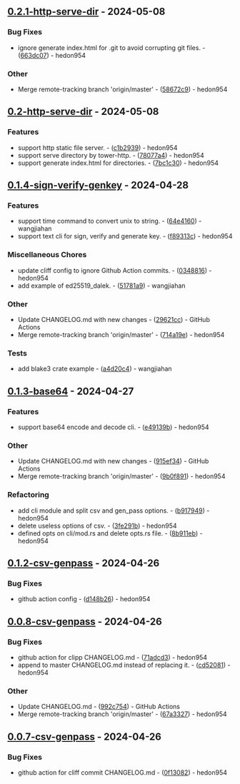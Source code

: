 ## [0.2.1-http-serve-dir](https://github.com/hedon-rust-road/rcli/compare/v0.2-http-serve-dir..v0.2.1-http-serve-dir) - 2024-05-08

### Bug Fixes

- ignore generate index.html for .git to avoid corrupting git files. - ([663dc07](https://github.com/hedon-rust-road/rcli/commit/663dc070f3832ae4f8acd3853910c74c8f1a5a3f)) - hedon954

### Other

- Merge remote-tracking branch 'origin/master' - ([58672c9](https://github.com/hedon-rust-road/rcli/commit/58672c91b73142d080d2978a8d519e8fe316ce19)) - hedon954

<!-- generated by git-cliff -->
## [0.2-http-serve-dir](https://github.com/hedon-rust-road/rcli/compare/v0.1.4-sign-verify-genkey..v0.2-http-serve-dir) - 2024-05-08

### Features

- support http static file server. - ([c1b2939](https://github.com/hedon-rust-road/rcli/commit/c1b2939d4ad230f590ed4e3d983f0d324547ef13)) - hedon954
- support serve directory by tower-http. - ([78077a4](https://github.com/hedon-rust-road/rcli/commit/78077a46752129a31ccb4982fbfe8a15142724c9)) - hedon954
- support generate index.html for directories. - ([7bc1c30](https://github.com/hedon-rust-road/rcli/commit/7bc1c308dd0e2c743af6768447b699639bdbe9da)) - hedon954

<!-- generated by git-cliff -->
## [0.1.4-sign-verify-genkey](https://github.com/hedon-rust-road/rcli/compare/v0.1.3-base64..v0.1.4-sign-verify-genkey) - 2024-04-28

### Features

- support time command to convert unix to string. - ([64e4160](https://github.com/hedon-rust-road/rcli/commit/64e41606cd70813c9b7b84533ae55fe95b85ecd2)) - wangjiahan
- support text cli for sign, verify and generate key. - ([f89313c](https://github.com/hedon-rust-road/rcli/commit/f89313c2bb44dd97f13810dc2c546c802545198c)) - hedon954

### Miscellaneous Chores

- update cliff config to ignore Github Action commits. - ([0348816](https://github.com/hedon-rust-road/rcli/commit/03488160be7b38abd9d499b154b5196a032bbcb2)) - hedon954
- add example of ed25519_dalek. - ([51781a9](https://github.com/hedon-rust-road/rcli/commit/51781a911aa74bf0a7640b42a7e449f1ec8acced)) - wangjiahan

### Other

- Update CHANGELOG.md with new changes - ([29621cc](https://github.com/hedon-rust-road/rcli/commit/29621ccccdf472529ef1125fddf5e861ed0440f3)) - GitHub Actions
- Merge remote-tracking branch 'origin/master' - ([714a19e](https://github.com/hedon-rust-road/rcli/commit/714a19e0b80f7a68facdee140d3e4cc2ca2ec0dc)) - hedon954

### Tests

- add blake3 crate example - ([a4d20c4](https://github.com/hedon-rust-road/rcli/commit/a4d20c4b8c34f4ebc1ee351dc2eb1613bf383f9a)) - wangjiahan

<!-- generated by git-cliff -->
## [0.1.3-base64](https://github.com/hedon-rust-road/rcli/compare/v0.1.2-csv-genpass..v0.1.3-base64) - 2024-04-27

### Features

- support base64 encode and decode cli. - ([e49139b](https://github.com/hedon-rust-road/rcli/commit/e49139ba5cad5a2a5fc48bdbd6cad6b1adc11bfb)) - hedon954

### Other

- Update CHANGELOG.md with new changes - ([915ef34](https://github.com/hedon-rust-road/rcli/commit/915ef3430564c41adcb3a2890d7d19545099f1f9)) - GitHub Actions
- Merge remote-tracking branch 'origin/master' - ([9b0f891](https://github.com/hedon-rust-road/rcli/commit/9b0f891773faa72e816642ed0e918e021a4511a1)) - hedon954

### Refactoring

- add cli module and split csv and gen_pass options. - ([b917949](https://github.com/hedon-rust-road/rcli/commit/b917949af28e3540c28372a62e3de16ffd5be0c1)) - hedon954
- delete useless options of csv. - ([3fe291b](https://github.com/hedon-rust-road/rcli/commit/3fe291b9ba12039ec788c5256b44bec5adb62ecd)) - hedon954
- defined opts on cli/mod.rs and delete opts.rs file. - ([8b911eb](https://github.com/hedon-rust-road/rcli/commit/8b911ebb197b887075d57614919fad6a50c9d103)) - hedon954

<!-- generated by git-cliff -->
## [0.1.2-csv-genpass](https://github.com/hedon-rust-road/rcli/compare/v0.1.1-csv-genpass..v0.1.2-csv-genpass) - 2024-04-26

### Bug Fixes

- github action config - ([d148b26](https://github.com/hedon-rust-road/rcli/commit/d148b268b6208394051962c0d035aae50b2c9c93)) - hedon954

<!-- generated by git-cliff -->
## [0.0.8-csv-genpass](https://github.com/hedon-rust-road/rcli/compare/v0.0.7-csv-genpass..v0.0.8-csv-genpass) - 2024-04-26

### Bug Fixes

- github action for clipp CHANGELOG.md - ([71adcd3](https://github.com/hedon-rust-road/rcli/commit/71adcd3984aa3a06736961bbc1b7573613581ed5)) - hedon954
- append to master CHANGELOG.md instead of replacing it. - ([cd52081](https://github.com/hedon-rust-road/rcli/commit/cd520811880b4fc17f5ce14703abced26cfee491)) - hedon954

### Other

- Update CHANGELOG.md - ([992c754](https://github.com/hedon-rust-road/rcli/commit/992c754b7d5bc6df0f2c3cb3e6c53f11487fd096)) - GitHub Actions
- Merge remote-tracking branch 'origin/master' - ([67a3327](https://github.com/hedon-rust-road/rcli/commit/67a33278c61f19c52a1ff660e7ea739c86ccc543)) - hedon954

## [0.0.7-csv-genpass](https://github.com/hedon-rust-road/rcli/compare/v0.0.6-csv-genpass..v0.0.7-csv-genpass) - 2024-04-26

### Bug Fixes

- github action for cliff commit CHANGELOG.md - ([0f13082](https://github.com/hedon-rust-road/rcli/commit/0f1308243c77b2573bdd786a0c8ecebd2987a87d)) - hedon954

<!-- generated by git-cliff -->
